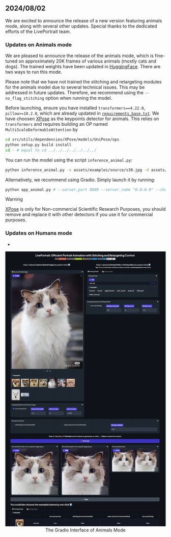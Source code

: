 ## 2024/08/02

We are excited to announce the release of a new version featuring animals mode, along with several other updates. Special thanks to the dedicated efforts of the LivePortrait team.

### Updates on Animals mode
We are pleased to announce the release of the animals mode, which is fine-tuned on approximately 20K frames of various animals (mostly cats and dogs). The trained weights have been updated in [HuggingFace](https://huggingface.co/KwaiVGI/LivePortrait/tree/main/liveportrait_animals). There are two ways to run this mode.

Please note that we have not trained the stitching and retargeting modules for the animals model due to several technical issues. This may be addressed in future updates. Therefore, we recommend using the `--no_flag_stitching` option when running the model.

Before launching, ensure you have installed `transformers==4.22.0`, `pillow>=10.2.0`, which are already updated in  [`requirements_base.txt`](../../../requirements_base.txt). We have choosen [XPose](https://github.com/IDEA-Research/X-Pose) as the keypoints detector for animals. This relies on `transformers` and requires building an OP named `MultiScaleDeformableAttention` by
```bash
cd src/utils/dependencies/XPose/models/UniPose/ops
python setup.py build install
cd - # equal to cd ../../../../../../../
```

You can run the model using the script `inference_animal.py`:
```bash
python inference_animal.py -s assets/examples/source/s30.jpg -d assets/examples/driving/wink.pkl --no_flag_stitching
```

Alternatively, we recommend using Gradio. Simply launch it by running:
```bash
python app_animal.py # --server_port 8889 --server_name "0.0.0.0" --share
```

> [!WARNING]
> [XPose](https://github.com/IDEA-Research/X-Pose) is only for Non-commercial Scientific Research Purposes, you should remove and replace it with other detectors if you use it for commercial purposes.


### Updates on Humans mode

- <strong></strong>



<p align="center">
  <img src="../animals-mode-gradio-2024-08-02.jpg" alt="LivePortrait" width="960px">
  <br>
  The Gradio Interface of Animals Mode
</p>
